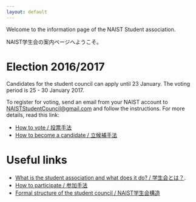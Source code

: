 ```yaml
---
layout: default
---
```


Welcome to the information page of the NAIST Student association.

NAIST学生会の案内ページへようこそ。

# [](#timeline)Election 2016/2017


Candidates for the student council can apply until 23 January. The voting period is 25 - 30 January 2017.

To register for voting, send an email from your NAIST account to [NAISTStudentCouncil@gmail.com](mailto:NAISTStudentCouncil@gmail.com) and follow the instructions. For more details, read this link:

* [How to vote / 投票手法](voting)
* [How to become a candidate / 立候補手法](becoming-a-candidate)

# [](#links)Useful links

* [What is the student association and what does it do? / 学生会とは？](introduction).
* [How to participate / 参加手法](participate)
* [Formal structure of the student council / NAIST学生会構造](structure)

